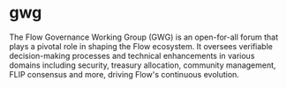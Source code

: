 # gwg
The Flow Governance Working Group (GWG) is an open-for-all forum that plays a pivotal role in shaping the Flow ecosystem. It oversees verifiable decision-making processes and technical enhancements in various domains including security, treasury allocation, community management, FLIP consensus and more, driving Flow's continuous evolution.
